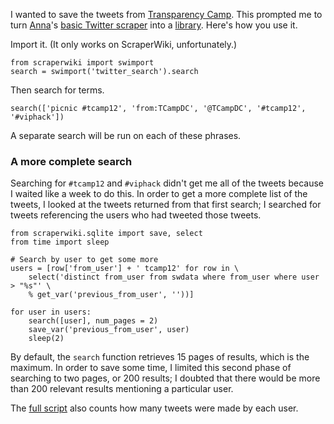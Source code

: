 I wanted to save the tweets from [Transparency Camp](tcamp).
This prompted me to turn [Anna](annaps)'s [basic Twitter scraper](basic)
into a [library](twitter_search). Here's how you use it.

Import it. (It only works on ScraperWiki, unfortunately.)

    from scraperwiki import swimport
    search = swimport('twitter_search').search

Then search for terms.

    search(['picnic #tcamp12', 'from:TCampDC', '@TCampDC', '#tcamp12', '#viphack'])

A separate search will be run on each of these phrases.

### A more complete search
Searching for `#tcamp12` and `#viphack` didn't get me all of the
tweets because I waited like a week to do this. In order to get
a more complete list of the tweets, I looked at the tweets returned
from that first search; I searched for tweets referencing the users
who had tweeted those tweets.

    from scraperwiki.sqlite import save, select
    from time import sleep

    # Search by user to get some more
    users = [row['from_user'] + ' tcamp12' for row in \
        select('distinct from_user from swdata where from_user where user > "%s"' \
        % get_var('previous_from_user', ''))]
    
    for user in users:
        search([user], num_pages = 2)
        save_var('previous_from_user', user)
        sleep(2)

By default, the `search` function retrieves 15 pages of results, which
is the maximum. In order to save some time, I limited this second phase
of searching to two pages, or 200 results; I doubted that there would
be more than 200 relevant results mentioning a particular user.

The [full script](tcamp_tweets) also counts how many tweets were made
by each user.

[annaps]: https://scraperwiki.com/profiles/AnnaPS/
[basic]: https://scraperwiki.com/scrapers/basic_twitter_scraper/
[tcamp]: http://transparencycamp.org/
[twitter_search]: https://scraperwiki.com/scrapers/twitter_search/
[tcamp_tweets]: https://scraperwiki.com/scrapers/tcamp_tweets/
